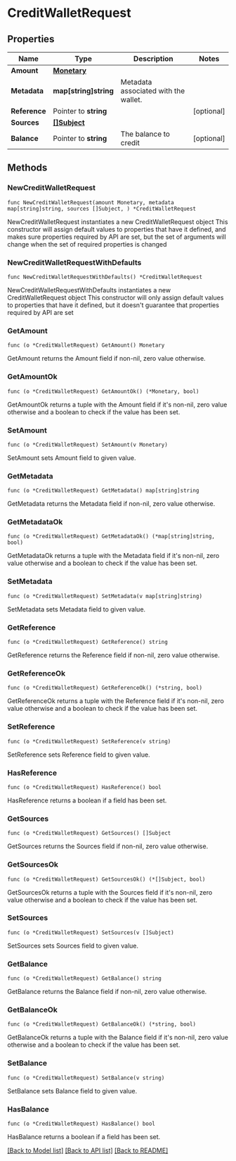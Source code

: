 # CreditWalletRequest

## Properties

Name | Type | Description | Notes
------------ | ------------- | ------------- | -------------
**Amount** | [**Monetary**](Monetary.md) |  | 
**Metadata** | **map[string]string** | Metadata associated with the wallet. | 
**Reference** | Pointer to **string** |  | [optional] 
**Sources** | [**[]Subject**](Subject.md) |  | 
**Balance** | Pointer to **string** | The balance to credit | [optional] 

## Methods

### NewCreditWalletRequest

`func NewCreditWalletRequest(amount Monetary, metadata map[string]string, sources []Subject, ) *CreditWalletRequest`

NewCreditWalletRequest instantiates a new CreditWalletRequest object
This constructor will assign default values to properties that have it defined,
and makes sure properties required by API are set, but the set of arguments
will change when the set of required properties is changed

### NewCreditWalletRequestWithDefaults

`func NewCreditWalletRequestWithDefaults() *CreditWalletRequest`

NewCreditWalletRequestWithDefaults instantiates a new CreditWalletRequest object
This constructor will only assign default values to properties that have it defined,
but it doesn't guarantee that properties required by API are set

### GetAmount

`func (o *CreditWalletRequest) GetAmount() Monetary`

GetAmount returns the Amount field if non-nil, zero value otherwise.

### GetAmountOk

`func (o *CreditWalletRequest) GetAmountOk() (*Monetary, bool)`

GetAmountOk returns a tuple with the Amount field if it's non-nil, zero value otherwise
and a boolean to check if the value has been set.

### SetAmount

`func (o *CreditWalletRequest) SetAmount(v Monetary)`

SetAmount sets Amount field to given value.


### GetMetadata

`func (o *CreditWalletRequest) GetMetadata() map[string]string`

GetMetadata returns the Metadata field if non-nil, zero value otherwise.

### GetMetadataOk

`func (o *CreditWalletRequest) GetMetadataOk() (*map[string]string, bool)`

GetMetadataOk returns a tuple with the Metadata field if it's non-nil, zero value otherwise
and a boolean to check if the value has been set.

### SetMetadata

`func (o *CreditWalletRequest) SetMetadata(v map[string]string)`

SetMetadata sets Metadata field to given value.


### GetReference

`func (o *CreditWalletRequest) GetReference() string`

GetReference returns the Reference field if non-nil, zero value otherwise.

### GetReferenceOk

`func (o *CreditWalletRequest) GetReferenceOk() (*string, bool)`

GetReferenceOk returns a tuple with the Reference field if it's non-nil, zero value otherwise
and a boolean to check if the value has been set.

### SetReference

`func (o *CreditWalletRequest) SetReference(v string)`

SetReference sets Reference field to given value.

### HasReference

`func (o *CreditWalletRequest) HasReference() bool`

HasReference returns a boolean if a field has been set.

### GetSources

`func (o *CreditWalletRequest) GetSources() []Subject`

GetSources returns the Sources field if non-nil, zero value otherwise.

### GetSourcesOk

`func (o *CreditWalletRequest) GetSourcesOk() (*[]Subject, bool)`

GetSourcesOk returns a tuple with the Sources field if it's non-nil, zero value otherwise
and a boolean to check if the value has been set.

### SetSources

`func (o *CreditWalletRequest) SetSources(v []Subject)`

SetSources sets Sources field to given value.


### GetBalance

`func (o *CreditWalletRequest) GetBalance() string`

GetBalance returns the Balance field if non-nil, zero value otherwise.

### GetBalanceOk

`func (o *CreditWalletRequest) GetBalanceOk() (*string, bool)`

GetBalanceOk returns a tuple with the Balance field if it's non-nil, zero value otherwise
and a boolean to check if the value has been set.

### SetBalance

`func (o *CreditWalletRequest) SetBalance(v string)`

SetBalance sets Balance field to given value.

### HasBalance

`func (o *CreditWalletRequest) HasBalance() bool`

HasBalance returns a boolean if a field has been set.


[[Back to Model list]](../README.md#documentation-for-models) [[Back to API list]](../README.md#documentation-for-api-endpoints) [[Back to README]](../README.md)


